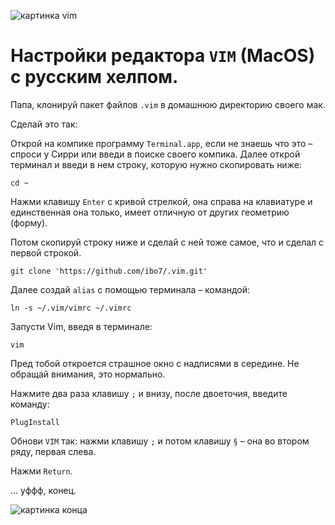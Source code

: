 ![картинка vim ](https://1.bp.blogspot.com/-nwxAcbTfezM/XfuG_btqgxI/AAAAAAAAEts/6Ct0ZJSndQMKXt1yn_HBT_edkGPPXUthQCK4BGAYYCw/s640/FullSizeRender-781384.jpg)

# Настройки редактора `VIM` (MacOS) с русским хелпом.

Папа, клонируй пакет файлов `.vim` в домашнюю директорию своего мак.

Сделай это так: 

Открой на компике программу `Terminal.app`, если не знаешь что это – спроси у Сирри или введи в поиске своего компика. Далее открой терминал и введи в нем строку, которую нужно скопировать ниже:

```shell
cd ~
```

Нажми клавишу `Enter` с кривой стрелкой, она справа на клавиатуре и единственная она
только, имеет отличную от
других геометрию (форму).

Потом скопируй строку ниже и сделай с ней тоже самое, что и сделал с первой
строкой.
        
```shell
git clone 'https://github.com/ibo7/.vim.git'
```

Далее создай `alias` с помощью терминала – командой: 

```shell
ln -s ~/.vim/vimrc ~/.vimrc
```

Запусти Vim, введя в терминале:

```shell 
vim
```

Пред тобой откроется страшное окно с надписями в середине. Не обращай внимания,
это нормально.

Нажмите два раза клавишу `;` и внизу, после двоеточия, введите команду:

```shell
PlugInstall
```

Обнови `VIM` так: нажми клавишу `;` и потом клавишу `§` – она во втором ряду,
первая слева.

Нажми `Return`.

… уффф, конец.

![картинка
конца](https://2.bp.blogspot.com/-adiAk1fYThI/XfurLogWmAI/AAAAAAAAEuE/31wTTMAXuF8txWEjGBLXoNGZKAZerF-mQCK4BGAYYCw/s320/FullSizeRender-745973.jpg)

